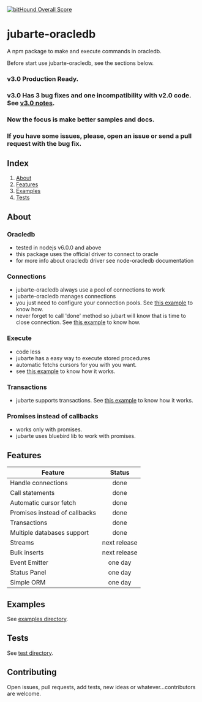 [![bitHound Overall Score](https://www.bithound.io/github/rafael-pinho/jubarte-oracledb/badges/score.svg)](https://www.bithound.io/github/rafael-pinho/jubarte-oracledb)

# jubarte-oracledb

A npm package to make and execute commands in oracledb.

Before start use jubarte-oracledb, see the sections below. 

### v3.0 Production Ready. ###
### v3.0 Has 3 bug fixes and one incompatibility with v2.0 code. See [v3.0 notes](./docs/next-release.md). ###
### Now the focus is make better samples and docs. ###
### If you have some issues, please, open an issue or send a pull request with the bug fix. ###

## Index

1. [About](#about)
2. [Features](#features)
3. [Examples](#examples)
4. [Tests](#tests)

## About

### Oracledb
  * tested in nodejs v6.0.0 and above 
  * this package uses the official driver to connect to oracle
  * for more info about oracledb driver see node-oracledb documentation

### Connections
  * jubarte-oracledb always use a pool of connections to work
  * jubarte-oracledb manages connections
  * you just need to configure your connection pools. 
  See [this example](./examples/0-configuration) to know how.
  * never forget to call 'done' method so jubart will know that is time to close connection. 
  See [this example](./examples/1-execute-select) to know how.

### Execute
  * code less
  * jubarte has a easy way to execute stored procedures
  * automatic fetchs cursors for you with you want. 
  * see [this example](./examples/2-execute-procedure) to know how it works.

### Transactions
  * jubarte supports transactions.
  See [this example](./examples/3-execute-many-procedures) to know how it works.
    
### Promises instead of callbacks
  * works only with promises.
  * jubarte uses bluebird lib to work with promises.

## Features

| Feature | Status |
|---|:---:|
| Handle connections | done |
| Call statements | done |
| Automatic cursor fetch | done |
| Promises instead of callbacks | done |
| Transactions | done |
| Multiple databases support | done |
| Streams | next release |
| Bulk inserts | next release |
| Event Emitter | one day |
| Status Panel | one day |
| Simple ORM | one day |

## Examples
See [examples directory](examples/).

## Tests
See [test directory](test/).

## Contributing
Open issues, pull requests, add tests, new ideas or whatever...contributors are welcome.
